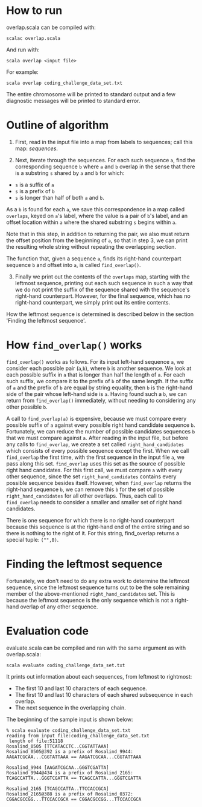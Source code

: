 # How to run

overlap.scala can be compiled with:

    scalac overlap.scala

And run with:

    scala overlap <input file>

For example:

    scala overlap coding_challenge_data_set.txt

The entire chromosome will be printed to standard output and a few
diagnostic messages will be printed to standard error.

# Outline of algorithm

1. First, read in the input file into a map from
labels to sequences; call this map: _sequences_.

2. Next, iterate through the sequences. For each such sequence `a`,
find the corresponding sequence `b` where `a` and `b` overlap in the
sense that there is a substring `s` shared by `a` and `b` for which:

- `s` is a suffix of `a`
- `s` is a prefix of `b`
- `s` is longer than half of both `a` and `b`.

As a `b` is found for each `a`, we save this correspondence in a map
called `overlaps`, keyed on `a`'s label, where the value is a pair of
`b`'s label, and an offset location within `a` where the shared
substring `s` begins within `a`.

Note that in this step, in addition to returning the pair, we also
must return the offset position from the beginning of `a`, so
that in step 3, we can print the resulting whole string without
repeating the overlapping section.

The function that, given a sequence `a`, finds its right-hand
counterpart sequence `b` and offset into `a`, is called
`find_overlap()`.

3. Finally we print out the contents of the `overlaps` map, starting
with the leftmost sequence, printing out each such sequence in such a
way that we do not print the suffix of the sequence shared with the
sequence's right-hand counterpart. However, for the final sequence,
which has no right-hand counterpart, we simply print out its entire
contents.

How the leftmost sequence is determined is described below in the
section 'Finding the leftmost sequence'.

# How `find_overlap()` works

`find_overlap()` works as follows. For its input left-hand sequence `a`,
we consider each possible pair (`a`,`b`), where `b` is another
sequence. We look at each possible suffix in `a` that is longer than
half the length of `a`. For each such suffix, we compare it to the
prefix of `b` of the same length. If the suffix of `a` and the prefix
of `b` are equal by string equality, then `b` is the right-hand side
of the pair whose left-hand side is `a`. Having found such a `b`, we
can return from `find_overlap()` immediately, without needing to
considering any other possible `b`.

A call to `find_overlap(a)` is expensive, because we must compare
every possible suffix of `a` against every possible right hand
candidate sequence `b`. Fortunately, we can reduce the number of
possible candidates sequences `b` that we must compare against
`a`. After reading in the input file, but before any calls to
`find_overlap`, we create a set called `right_hand_candidates` which
consists of every possible sequence except the first. When we call
`find_overlap` the first time, with the first sequence in the input
file `a`, we pass along this set. `find_overlap` uses this set as the
source of possible right hand candidates. For this first call, we must
compare `a` with every other sequence, since the set
`right_hand_candidates` contains every possible sequence besides
itself. However, when `find_overlap` returns the right-hand sequence
`b`, we can remove this `b` for the set of possible
`right_hand_candidates` for all other overlaps. Thus, each call to
`find_overlap` needs to consider a smaller and smaller set of right
hand candidates.

There is one sequence for which there is no right-hand counterpart
because this sequence is at the right-hand end of the entire string
and so there is nothing to the right of it. For this string,
find_overlap returns a special tuple: `("",0)`.

# Finding the leftmost sequence

Fortunately, we don't need to do any extra work to determine the
leftmost sequence, since the leftmost sequence turns out to be the
sole remaining member of the above-mentioned `right_hand_candidates`
set. This is because the leftmost sequence is the only sequence which
is not a right-hand overlap of any other sequence.

# Evaluation code

evaluate.scala can be compiled and ran with the same argument as with overlap.scala:

    scala evaluate coding_challenge_data_set.txt

It prints out information about each sequences, from leftmost to
rightmost:

- The first 10 and last 10 characters of each sequence.
- The first 10 and last 10 characters of each shared subsequence in each overlap.
- The next sequence in the overlapping chain.

The beginning of the sample input is shown below:

```
% scala evaluate coding_challenge_data_set.txt
reading from input file:coding_challenge_data_set.txt
 length of file:51118
Rosalind_0505 [TTCATACCTC..CGGTATTAAA]
Rosalind_0505@392 is a prefix of Rosalind_9944: AAGATCGCAA...CGGTATTAAA == AAGATCGCAA...CGGTATTAAA

Rosalind_9944 [AAGATCGCAA..GGGTCGATTA]
Rosalind_9944@434 is a prefix of Rosalind_2165: TCAGCCATTA...GGGTCGATTA == TCAGCCATTA...GGGTCGATTA

Rosalind_2165 [TCAGCCATTA..TTCCACCGCA]
Rosalind_2165@388 is a prefix of Rosalind_0372: CGGACGCCGG...TTCCACCGCA == CGGACGCCGG...TTCCACCGCA
```


